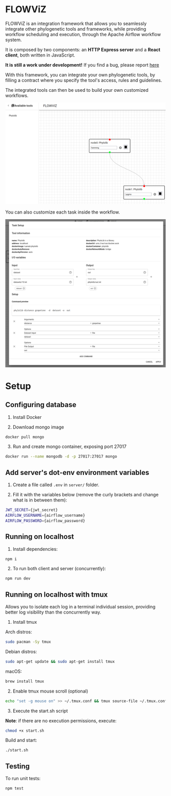 # FLOWViZ

FLOWViZ is an integration framework that allows you to seamlessly
integrate other phylogenetic tools and frameworks,
while providing workflow scheduling and execution,
through the Apache Airflow workflow system.

It is composed by two components: an **HTTP Express server**
and a **React client**,
both written in JavaScript.

**It is still a work under development!**
If you find a bug, please report [here](https://github.com/mig07/FLOWViZ/issues)

With this framework, you can integrate your own phylogenetic tools, by filling a
contract where you specify the tool's access, rules and guidelines.

The integrated tools can then be used to build your own customized workflows.

![flowviz-whiteboard](/docs/pictures/flowviz-whiteboard.png)

You can also customize each task inside the workflow.

![flowviz-task-setup](/docs/pictures/individualTaskSetup.png)

# Setup

## Configuring database

1. Install Docker

2. Download mongo image

```sh
docker pull mongo
```

3. Run and create mongo container, exposing port 27017

```sh
docker run --name mongodb -d -p 27017:27017 mongo
```

## Add server's dot-env environment variables

1. Create a file called `.env` in `server/` folder.

2. Fill it with the variables below (remove the curly brackets and change what is in between them):

```sh
JWT_SECRET={jwt_secret}
AIRFLOW_USERNAME={airflow_username}
AIRFLOW_PASSWORD={airflow_password}
```

## Running on localhost

1. Install dependencies:

```sh
npm i
```

2. To run both client and server (concurrently):

```sh
npm run dev
```

## Running on localhost **with tmux**

Allows you to isolate each log in a terminal individual session, providing better log visibility than the concurrently way.

1. Install tmux

Arch distros:
```sh
sudo pacman -Sy tmux
```

Debian distros:
```sh
sudo apt-get update && sudo apt-get install tmux
```

macOS:
```sh
brew install tmux
```

2. Enable tmux mouse scroll (optional)

```sh
echo "set -g mouse on" >> ~/.tmux.conf && tmux source-file ~/.tmux.conf
```

3. Execute the start.sh script

**Note**: if there are no execution permissions, execute:
```sh
chmod +x start.sh
```

Build and start:
```sh
./start.sh
```

## Testing

To run unit tests:

```sh
npm test
```
